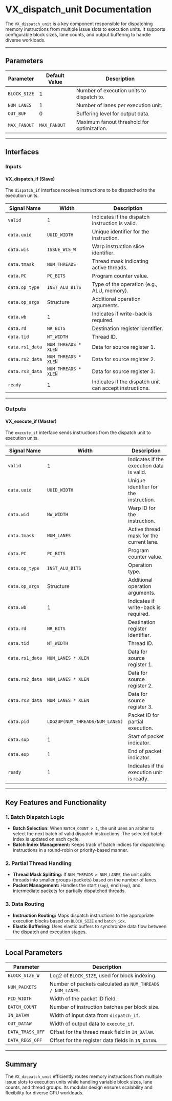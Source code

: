 # VX_dispatch_unit Documentation

The `VX_dispatch_unit` is a key component responsible for dispatching memory instructions from multiple issue slots to execution units. It supports configurable block sizes, lane counts, and output buffering to handle diverse workloads.

---

## Parameters

| Parameter     | Default Value | Description                                                            |
|---------------|---------------|------------------------------------------------------------------------|
| `BLOCK_SIZE`  | 1             | Number of execution units to dispatch to.                             |
| `NUM_LANES`   | 1             | Number of lanes per execution unit.                                   |
| `OUT_BUF`     | 0             | Buffering level for output data.                                       |
| `MAX_FANOUT`  | `MAX_FANOUT`  | Maximum fanout threshold for optimization.                            |

---

## Interfaces

### Inputs

#### VX_dispatch_if (Slave)
The `dispatch_if` interface receives instructions to be dispatched to the execution units.

| Signal Name         | Width                | Description                                      |
|---------------------|----------------------|--------------------------------------------------|
| `valid`             | 1                    | Indicates if the dispatch instruction is valid.  |
| `data.uuid`         | `UUID_WIDTH`         | Unique identifier for the instruction.           |
| `data.wis`          | `ISSUE_WIS_W`        | Warp instruction slice identifier.               |
| `data.tmask`        | `NUM_THREADS`        | Thread mask indicating active threads.           |
| `data.PC`           | `PC_BITS`            | Program counter value.                           |
| `data.op_type`      | `INST_ALU_BITS`      | Type of the operation (e.g., ALU, memory).       |
| `data.op_args`      | Structure            | Additional operation arguments.                  |
| `data.wb`           | 1                    | Indicates if write-back is required.             |
| `data.rd`           | `NR_BITS`            | Destination register identifier.                 |
| `data.tid`          | `NT_WIDTH`           | Thread ID.                                       |
| `data.rs1_data`     | `NUM_THREADS * XLEN` | Data for source register 1.                      |
| `data.rs2_data`     | `NUM_THREADS * XLEN` | Data for source register 2.                      |
| `data.rs3_data`     | `NUM_THREADS * XLEN` | Data for source register 3.                      |
| `ready`             | 1                    | Indicates if the dispatch unit can accept instructions. |

---

### Outputs

#### VX_execute_if (Master)
The `execute_if` interface sends instructions from the dispatch unit to execution units.

| Signal Name         | Width                | Description                                      |
|---------------------|----------------------|--------------------------------------------------|
| `valid`             | 1                    | Indicates if the execution data is valid.        |
| `data.uuid`         | `UUID_WIDTH`         | Unique identifier for the instruction.           |
| `data.wid`          | `NW_WIDTH`           | Warp ID for the instruction.                     |
| `data.tmask`        | `NUM_LANES`          | Active thread mask for the current lane.         |
| `data.PC`           | `PC_BITS`            | Program counter value.                           |
| `data.op_type`      | `INST_ALU_BITS`      | Operation type.                                  |
| `data.op_args`      | Structure            | Additional operation arguments.                  |
| `data.wb`           | 1                    | Indicates if write-back is required.             |
| `data.rd`           | `NR_BITS`            | Destination register identifier.                 |
| `data.tid`          | `NT_WIDTH`           | Thread ID.                                       |
| `data.rs1_data`     | `NUM_LANES * XLEN`   | Data for source register 1.                      |
| `data.rs2_data`     | `NUM_LANES * XLEN`   | Data for source register 2.                      |
| `data.rs3_data`     | `NUM_LANES * XLEN`   | Data for source register 3.                      |
| `data.pid`          | `LOG2UP(NUM_THREADS/NUM_LANES)` | Packet ID for partial execution.                |
| `data.sop`          | 1                    | Start of packet indicator.                       |
| `data.eop`          | 1                    | End of packet indicator.                         |
| `ready`             | 1                    | Indicates if the execution unit is ready.        |

---

## Key Features and Functionality

### 1. Batch Dispatch Logic
- **Batch Selection:** When `BATCH_COUNT > 1`, the unit uses an arbiter to select the next batch of valid dispatch instructions. The selected batch index is updated on each cycle.
- **Batch Index Management:** Keeps track of batch indices for dispatching instructions in a round-robin or priority-based manner.

### 2. Partial Thread Handling
- **Thread Mask Splitting:** If `NUM_THREADS > NUM_LANES`, the unit splits threads into smaller groups (packets) based on the number of lanes.
- **Packet Management:** Handles the start (`sop`), end (`eop`), and intermediate packets for partially dispatched threads.

### 3. Data Routing
- **Instruction Routing:** Maps dispatch instructions to the appropriate execution blocks based on `BLOCK_SIZE` and `batch_idx`.
- **Elastic Buffering:** Uses elastic buffers to synchronize data flow between the dispatch and execution stages.

---

## Local Parameters

| Parameter            | Description                                                   |
|----------------------|---------------------------------------------------------------|
| `BLOCK_SIZE_W`       | Log2 of `BLOCK_SIZE`, used for block indexing.                |
| `NUM_PACKETS`        | Number of packets calculated as `NUM_THREADS / NUM_LANES`.    |
| `PID_WIDTH`          | Width of the packet ID field.                                 |
| `BATCH_COUNT`        | Number of instruction batches per block size.                 |
| `IN_DATAW`           | Width of input data from `dispatch_if`.                       |
| `OUT_DATAW`          | Width of output data to `execute_if`.                         |
| `DATA_TMASK_OFF`     | Offset for the thread mask field in `IN_DATAW`.               |
| `DATA_REGS_OFF`      | Offset for the register data fields in `IN_DATAW`.            |

---

## Summary

The `VX_dispatch_unit` efficiently routes memory instructions from multiple issue slots to execution units while handling variable block sizes, lane counts, and thread groups. Its modular design ensures scalability and flexibility for diverse GPU workloads.
